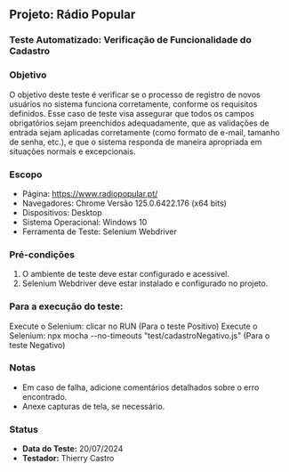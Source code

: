 ## Projeto: Rádio Popular

### Teste Automatizado: Verificação de Funcionalidade do Cadastro

### Objetivo
O objetivo deste teste é verificar se o processo de registro de novos usuários no sistema funciona corretamente, conforme os requisitos definidos. Esse caso de teste visa assegurar que todos os campos obrigatórios sejam preenchidos adequadamente, que as validações de entrada sejam aplicadas corretamente (como formato de e-mail, tamanho de senha, etc.), e que o sistema responda de maneira apropriada em situações normais e excepcionais.

### Escopo
- Página: https://www.radiopopular.pt/
- Navegadores: Chrome Versão 125.0.6422.176 (x64 bits)
- Dispositivos: Desktop
- Sistema Operacional: Windows 10
- Ferramenta de Teste: Selenium Webdriver

### Pré-condições
1. O ambiente de teste deve estar configurado e acessível.
2. Selenium Webdriver deve estar instalado e configurado no projeto.

### Para a execução do teste:
Execute o Selenium: clicar no RUN (Para o teste Positivo)
Execute o Selenium: npx mocha --no-timeouts "test/cadastroNegativo.js" (Para o teste Negativo)

### Notas
- Em caso de falha, adicione comentários detalhados sobre o erro encontrado.
- Anexe capturas de tela, se necessário.

### Status
- **Data do Teste:** 20/07/2024
- **Testador:** Thierry Castro
